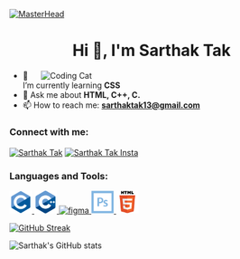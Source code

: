[![MasterHead](https://animated-gif-creator.com/images/01/top-tools-to-improve-work-productivity-teksun_80.gif)](https://rishavchanda.io)
<h1 align="center">Hi 👋, I'm Sarthak Tak </h1>

<img align="right" alt="Coding Cat" width="448" width="432" src="https://c.tenor.com/DBqjevyA2o4AAAAd/bongo-cat-codes.gif">

- 🌱 I’m currently learning **CSS**
- 💬 Ask me about **HTML, C++, C.**
- 📫 How to reach me: **sarthaktak13@gmail.com**

<h3 align="left">Connect with me:</h3>
<p align="left">
<a href="https://www.linkedin.com/in/sarthak-tak-399982241/" target="blank"><img align="center" src="https://raw.githubusercontent.com/rahuldkjain/github-profile-readme-generator/master/src/images/icons/Social/linked-in-alt.svg" alt="Sarthak Tak" height="30" width="40" /></a>
<a href="https://www.instagram.com/sarthak.tak/" target="blank"><img align="center" src="https://raw.githubusercontent.com/rahuldkjain/github-profile-readme-generator/master/src/images/icons/Social/instagram.svg" alt="Sarthak Tak Insta" height="30" width="40" /></a>
</p>

<h3 align="left">Languages and Tools:</h3>
<p align="left"> <a href="https://www.cprogramming.com/" target="_blank" rel="noreferrer"> <img src="https://raw.githubusercontent.com/devicons/devicon/master/icons/c/c-original.svg" alt="c" width="40" height="40"/> </a> <a href="https://www.w3schools.com/cpp/" target="_blank" rel="noreferrer"> <img src="https://raw.githubusercontent.com/devicons/devicon/master/icons/cplusplus/cplusplus-original.svg" alt="c++" width="40" height="40"/> </a> <a href="https://www.figma.com/" target="_blank" rel="noreferrer"> <img src="https://www.vectorlogo.zone/logos/figma/figma-icon.svg" alt="figma" width="40" height="40"/> </a><a href="https://www.photoshop.com/en" target="_blank" rel="noreferrer"> <img src="https://raw.githubusercontent.com/devicons/devicon/master/icons/photoshop/photoshop-line.svg" alt="photoshop" width="40" height="40"/> </a>
<a href="https://www.w3.org/html/" target="_blank" rel="noreferrer"> <img src="https://raw.githubusercontent.com/devicons/devicon/master/icons/html5/html5-original-wordmark.svg" alt="html5" width="40" height="40"/> </a>

[![GitHub Streak](http://github-readme-streak-stats.herokuapp.com?user=SarthakTak&theme=github-dark)](https://git.io/streak-stats)

![Sarthak's GitHub stats](https://github-readme-stats.vercel.app/api?username=SarthakTak&show_icons=true&theme=chartreuse-dark)
